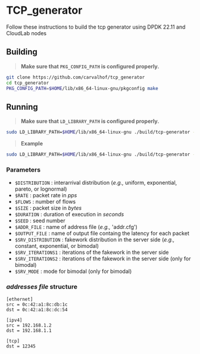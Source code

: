 # TCP_generator

Follow these instructions to build the tcp generator using DPDK 22.11 and CloudLab nodes

## Building

> **Make sure that `PKG_CONFIG_PATH` is configured properly.**

```bash
git clone https://github.com/carvalhof/tcp_generator
cd tcp_generator
PKG_CONFIG_PATH=$HOME/lib/x86_64-linux-gnu/pkgconfig make
```

## Running

> **Make sure that `LD_LIBRARY_PATH` is configured properly.**

```bash
sudo LD_LIBRARY_PATH=$HOME/lib/x86_64-linux-gnu ./build/tcp-generator -a 41:00.0 -n 4 -c 0xff -- -d $DISTRIBUTION -r $RATE -f $FLOWS -s $SIZE -t $DURATION -e $SEED -c $ADDR_FILE -o $OUTPUT_FILE -D $SRV_DISTRIBUTION -i $SRV_ITERATIONS1 -j $SRV_ITERATIONS2 -m $SRV_MODE
```

> **Example**

```bash
sudo LD_LIBRARY_PATH=$HOME/lib/x86_64-linux-gnu ./build/tcp-generator -a 41:00.0 -n 4 -c 0xff -- -d exponential -r 100000 -f 1 -s 128 -t 10 -e 37 -c addr.cfg -o output.dat -D constant -i 0 -j 0 -m 0
```

### Parameters

- `$DISTRIBUTION` : interarrival distribution (_e.g.,_ uniform, exponential, pareto, or lognormal)
- `$RATE` : packet rate in _pps_
- `$FLOWS` : number of flows
- `$SIZE` : packet size in _bytes_
- `$DURATION` : duration of execution in _seconds_
- `$SEED` : seed number
- `$ADDR_FILE` : name of address file (_e.g.,_ 'addr.cfg')
- `$OUTPUT_FILE` : name of output file containg the latency for each packet
- `$SRV_DISTRIBUTION` : fakework distribution in the server side (_e.g.,_ constant, exponential, or bimodal)
- `$SRV_ITERATIONS1` : iterations of the fakework in the server side
- `$SRV_ITERATIONS2` : iterations of the fakework in the server side (only for bimodal)
- `$SRV_MODE` : mode for bimodal (only for bimodal)


### _addresses file_ structure

```
[ethernet]
src = 0c:42:a1:8c:db:1c
dst = 0c:42:a1:8c:dc:54

[ipv4]
src = 192.168.1.2
dst = 192.168.1.1

[tcp]
dst = 12345
```
